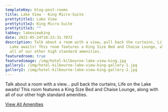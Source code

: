 ```yaml
---
templateKey: blog-post-rooms
title: Lake View - King Micro-Suite
prettytitle1: Lake View
prettytitle2: King Micro-Suite
prettytitle3: ""
tabkey: lakeviewking
date: 2022-05-24T18:23:31.707Z
description: Talk about a room with a view… pull back the curtains, Life on the
  Lake awaits! This room features a King Size Bed and Chaise Lounge, along with
  all of our other high standard amenities.
featuredroom: true
featuredimage: /img/hotel-kilbourne-lake-view-king.jpg
gallery1: /img/hotel-kilbourne-lake-view-king-gallery-1.jpg
gallery2: /img/hotel-kilbourne-lake-view-king-gallery-2.jpg
---
```

Talk about a room with a view… pull back the curtains, Life on the Lake awaits! This room features a King Size Bed and Chaise Lounge, along with all of our other high standard amenities.

[View All Amenities](/amenities)